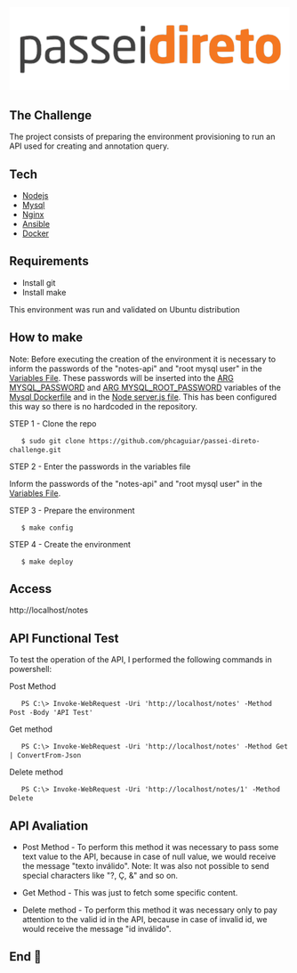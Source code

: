 ![alt text](https://github.com/phcaguiar/passei-direto-challenge/blob/master/img/logo_passeidireto.svg)


## The Challenge

The project consists of preparing the environment provisioning to run an API used for creating and
annotation query.

## Tech

  * [Nodejs](https://nodejs.org/en/)
  * [Mysql](https://www.mysql.com/)
  * [Nginx](https://nginx.org/en/)
  * [Ansible](https://www.ansible.com/)
  * [Docker](https://www.docker.com/)
## Requirements

  * Install git 
  * Install make

This environment was run and validated on Ubuntu distribution

## How to make

Note: Before executing the creation of the environment it is necessary to inform the passwords of the "notes-api" and "root mysql user" in the [Variables File](https://github.com/phcaguiar/passei-direto-challenge/blob/master/variables). These passwords will be inserted into the [ARG MYSQL_PASSWORD](https://github.com/phcaguiar/passei-direto-challenge/blob/master/docker-compose/mysql/Dockerfile#L8) and [ARG MYSQL_ROOT_PASSWORD](https://github.com/phcaguiar/passei-direto-challenge/blob/master/docker-compose/mysql/Dockerfile#L9) variables of the [Mysql Dockerfile](https://github.com/phcaguiar/passei-direto-challenge/blob/master/docker-compose/mysql/Dockerfile) and in the [Node server.js file](https://github.com/phcaguiar/passei-direto-challenge/blob/master/docker-compose/node/server.js). This has been configured this way so there is no hardcoded in the repository.

STEP 1 - Clone the repo

  ```
     $ sudo git clone https://github.com/phcaguiar/passei-direto-challenge.git
  ```
  
STEP 2 - Enter the passwords in the variables file
  
  
Inform the passwords of the "notes-api" and "root mysql user" in the [Variables File](https://github.com/phcaguiar/passei-direto-challenge/blob/master/variables).  


STEP 3 - Prepare the environment

  ```
     $ make config
  ```

STEP 4 - Create the environment

  ```
     $ make deploy
  ```

## Access
 
http://localhost/notes
  
## API Functional Test 

To test the operation of the API, I performed the following commands in powershell:

Post Method

  ```
     PS C:\> Invoke-WebRequest -Uri 'http://localhost/notes' -Method Post -Body 'API Test'
  ```

Get method

  ```
     PS C:\> Invoke-WebRequest -Uri 'http://localhost/notes' -Method Get | ConvertFrom-Json
  ```

Delete method

  ```
     PS C:\> Invoke-WebRequest -Uri 'http://localhost/notes/1' -Method Delete
  ```

## API Avaliation

* Post Method - To perform this method it was necessary to pass some text value to the API, because in case of null value, we would receive the message "texto inválido". Note: It was also not possible to send special characters like "?, Ç, &" and so on.

* Get Method - This was just to fetch some specific content.

* Delete method - To perform this method it was necessary only to pay attention to the valid id in the API, because in case of invalid id, we would receive the message "id inválido".

## End :raised_hands:
